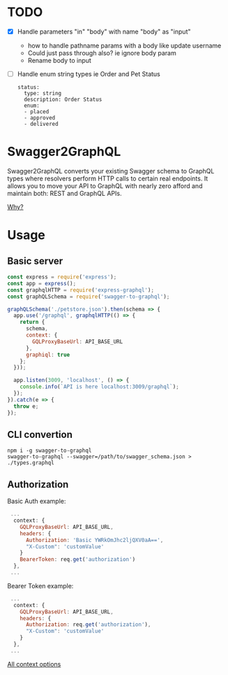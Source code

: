 # TODO

* [x] Handle parameters "in" "body" with name "body" as "input"
  * how to handle pathname params with a body like update username
  * Could just pass through also? ie ignore body param
  * Rename body to input
* [ ] Handle enum string types ie Order and Pet Status

  ```
  status:
    type: string
    description: Order Status
    enum:
    - placed
    - approved
    - delivered
  ```

# Swagger2GraphQL

Swagger2GraphQL converts your existing Swagger schema to GraphQL types where resolvers perform HTTP calls to certain real endpoints.
It allows you to move your API to GraphQL with nearly zero afford and maintain both: REST and GraphQL APIs.

<a href="https://medium.com/@raxwunter/moving-existing-api-from-rest-to-graphql-205bab22c184">Why?</a>

# Usage

## Basic server

```js
const express = require('express');
const app = express();
const graphqlHTTP = require('express-graphql');
const graphQLSchema = require('swagger-to-graphql');

graphQLSchema('./petstore.json').then(schema => {
  app.use('/graphql', graphqlHTTP(() => {
    return {
      schema,
      context: {
        GQLProxyBaseUrl: API_BASE_URL
      },
      graphiql: true
    };
  }));

  app.listen(3009, 'localhost', () => {
    console.info(`API is here localhost:3009/graphql`);
  });
}).catch(e => {
  throw e;
});
```

## CLI convertion

```
npm i -g swagger-to-graphql
swagger-to-graphql --swagger=/path/to/swagger_schema.json > ./types.graphql
```
## Authorization

Basic Auth example:
```js
 ...
  context: {
    GQLProxyBaseUrl: API_BASE_URL,
    headers: {
      Authorization: 'Basic YWRkOmJhc2ljQXV0aA==',
      "X-Custom": 'customValue'
    }
    BearerToken: req.get('authorization')
  },
 ...
```

Bearer Token example:
```js
 ...
  context: {
    GQLProxyBaseUrl: API_BASE_URL,
    headers: {
      Authorization: req.get('authorization'),
      "X-Custom": 'customValue'
    }
  },
 ...
```

<a href="https://github.com/yarax/swagger-to-graphql/blob/master/src/types.js#L3"> All context options </a>

